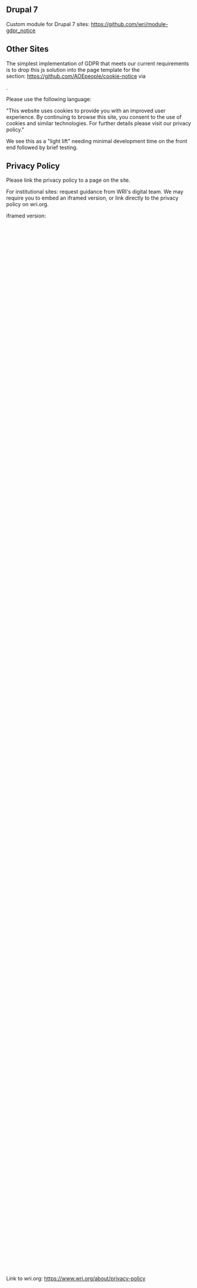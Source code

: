 Drupal 7
--------

Custom module for Drupal 7 sites: <https://github.com/wri/module-gdpr_notice> 

Other Sites
-------------------------

The simplest implementation of GDPR that meets our current requirements is to drop this js solution into the page template for the <head> section: <https://github.com/AOEpeople/cookie-notice> via 

<script type="text/javscript" src="path/to/the/file/cookie.notice.js"></script>.  

Please use the following language: 

"This website uses cookies to provide you with an improved user experience. By continuing to browse this site, you consent to the use of cookies and similar technologies. For further details please visit our privacy policy." 

We see this as a "light lift" needing minimal development time on the front end followed by brief testing.

Privacy Policy
--------------

Please link the privacy policy to a page on the site. 

For institutional sites: request guidance from WRI's digital team. We may require you to embed an iframed version, or link directly to the privacy policy on wri.org.  

iframed version:
<iframe frameborder="0" height="2800px" scrolling="yes" src="https://www.wri.org/upload/privacy-policy.html" width="100%"></iframe> 

Link to wri.org:
https://www.wri.org/about/privacy-policy


